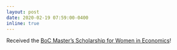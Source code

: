 ```yaml
---
layout: post
date: 2020-02-19 07:59:00-0400
inline: true
---
```


Received the [BoC Master’s Scholarship for Women in Economics](https://www.bankofcanada.ca/2020/02/bank-canada-announces-scholarship-recipients/)!
